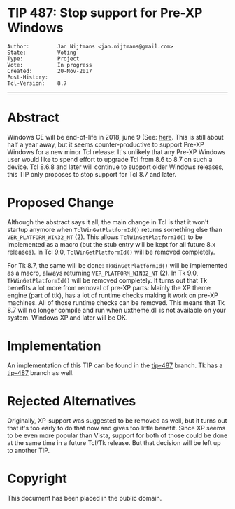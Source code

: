 # TIP 487: Stop support for Pre-XP Windows 
	Author:         Jan Nijtmans <jan.nijtmans@gmail.com>
	State:          Voting
	Type:           Project
	Vote:           In progress
	Created:        20-Nov-2017
	Post-History:   
	Tcl-Version:    8.7
-----

# Abstract

Windows CE will be end-of-life in 2018, june 9 (See:
[here](http://rfsmart.com/blog/hardware-tip-operating-systems-end-of-life). This is
still about half a year away, but it seems counter-productive to support Pre-XP Windows
for a new minor Tcl release: It's unlikely that any Pre-XP Windows user would like
to spend effort to upgrade Tcl from 8.6 to 8.7 on such a device. Tcl 8.6.8 and later
will continue to support older Windows releases, this TIP only proposes to stop
support for Tcl 8.7 and later.

# Proposed Change

Although the abstract says it all, the main change in Tcl is that it won't
startup anymore when `TclWinGetPlatformId()` returns something else than
`VER_PLATFORM_WIN32_NT` (2). This allows `TclWinGetPlatformId()` to be
implemented as a macro (but the stub entry will be kept for all future 8.x
releases). In Tcl 9.0, `TclWinGetPlatformId()` will be removed completely.

For Tk 8.7, the same will be done: `TkWinGetPlatformId()` will be
implemented as a macro, always returning `VER_PLATFORM_WIN32_NT` (2).
In Tk 9.0, `TkWinGetPlatformId()` will be removed completely. It turns
out that Tk benefits a lot more from removal of pre-XP parts: Mainly
the XP theme engine (part of ttk), has a lot of runtime checks making
it work on pre-XP machines. All of those runtime checks can be removed.
This means that Tk 8.7 will no longer compile and run when uxtheme.dll
is not available on your system. Windows XP and later will be OK.

# Implementation

An implementation of this TIP can be found in the [tip-487](https://core.tcl.tk/tcl/timeline?r=tip-487) branch.
Tk has a [tip-487](https://core.tcl.tk/tk/timeline?r=tip-487) branch as well.

# Rejected Alternatives

Originally, XP-support was suggested to be removed as well, but it turns out
that it's too early to do that now and gives too little benefit. Since XP
seems to be even more popular than Vista, support for both of those could
be done at the same time in a future Tcl/Tk release. But that decision will
be left up to another TIP. 

# Copyright

This document has been placed in the public domain.
